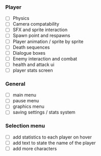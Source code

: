 ### Player
 - [ ] Physics
 - [ ] Camera compatability
 - [ ] SFX and sprite interaction
 - [ ] Spawn point and respawns
 - [ ] Player animation / sprite by sprite
 - [ ] Death sequences
 - [ ] Dialogue boxes
 - [ ] Enemy interaction and combat
 - [ ] health and attack ui
 - [ ] player stats screen

### General
- [ ] main menu
- [ ] pause menu
- [ ] graphics menu 
- [ ] saving settings / stats system

### Selection menu
- [ ] add statistics to each player on hover
- [ ] add text to state the name of the player
- [ ] add more characters
